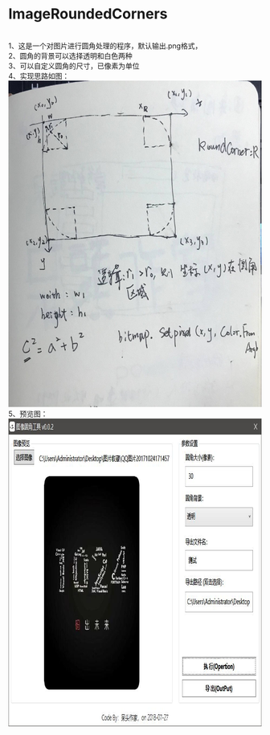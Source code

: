# ImageRoundedCorners
<br>1、这是一个对图片进行圆角处理的程序，默认输出.png格式，
<br>2、圆角的背景可以选择透明和白色两种
<br>3、可以自定义圆角的尺寸，已像素为单位
<br>4、实现思路如图：
<br><img src="https://github.com/powerWriter/ImageRoundedCorners/blob/master/thinking.png" width="600" height="650" alt="图片加载失败时，显示这段字"/>
<br>5、预览图：
<br><img src="https://github.com/powerWriter/ImageRoundedCorners/blob/master/preview.jpg" width="934" height="613" alt="图片加载失败时，显示这段字"/>
